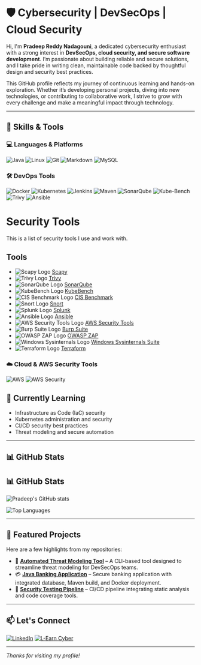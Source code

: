 # 🛡️ Cybersecurity | DevSecOps | Cloud Security

Hi, I'm **Pradeep Reddy Nadagouni**, a dedicated cybersecurity enthusiast with a strong interest in **DevSecOps, cloud security, and secure software development**. I’m passionate about building reliable and secure solutions, and I take pride in writing clean, maintainable code backed by thoughtful design and security best practices.

This GitHub profile reflects my journey of continuous learning and hands-on exploration. Whether it’s developing personal projects, diving into new technologies, or contributing to collaborative work, I strive to grow with every challenge and make a meaningful impact through technology.

---

## 🔧 Skills & Tools

### 💻 Languages & Platforms
![Java](https://img.shields.io/badge/-Java-007396?logo=java&logoColor=white&style=for-the-badge)
![Linux](https://img.shields.io/badge/-Linux-FCC624?logo=linux&logoColor=black&style=for-the-badge)
![Git](https://img.shields.io/badge/-Git-F05032?logo=git&logoColor=white&style=for-the-badge)
![Markdown](https://img.shields.io/badge/-Markdown-000000?logo=markdown&logoColor=white&style=for-the-badge)
![MySQL](https://img.shields.io/badge/-MySQL-4479A1?logo=mysql&logoColor=white&style=for-the-badge)

### 🛠️ DevOps Tools
![Docker](https://img.shields.io/badge/-Docker-2496ED?logo=docker&logoColor=white&style=for-the-badge)
![Kubernetes](https://img.shields.io/badge/-Kubernetes-326CE5?logo=kubernetes&logoColor=white&style=for-the-badge)
![Jenkins](https://img.shields.io/badge/-Jenkins-D24939?logo=jenkins&logoColor=white&style=for-the-badge)
![Maven](https://img.shields.io/badge/-Maven-C71A36?logo=apachemaven&logoColor=white&style=for-the-badge)
![SonarQube](https://img.shields.io/badge/-SonarQube-4E9BCD?logo=sonarqube&logoColor=white&style=for-the-badge)
![Kube-Bench](https://img.shields.io/badge/-KubeBench-326CE5?logo=kubernetes&logoColor=white&style=for-the-badge)
![Trivy](https://img.shields.io/badge/-Trivy-0F172A?logo=aqua&logoColor=white&style=for-the-badge)
![Ansible](https://img.shields.io/badge/-Ansible-EE0000?logo=ansible&logoColor=white&style=for-the-badge)

# Security Tools

This is a list of security tools I use and work with.

## Tools

- ![Scapy Logo](https://upload.wikimedia.org/wikipedia/commons/thumb/0/0e/Scapy_logo.svg/320px-Scapy_logo.svg.png) [Scapy](https://scapy.readthedocs.io/en/latest/)
- ![Trivy Logo](https://raw.githubusercontent.com/aquasecurity/trivy/main/docs/images/trivy-logo.svg) [Trivy](https://github.com/aquasecurity/trivy)
- ![SonarQube Logo](https://www.sonarqube.org/images/logo.png) [SonarQube](https://www.sonarqube.org/)
- ![KubeBench Logo](https://www.aquasecurity.github.io/kube-bench/logo.png) [KubeBench](https://github.com/aquasecurity/kube-bench)
- ![CIS Benchmark Logo](https://www.cisecurity.org/wp-content/uploads/2020/07/CIS-Logo-Color.jpg) [CIS Benchmark](https://www.cisecurity.org/cis-benchmarks/)
- ![Snort Logo](https://www.snort.org/assets/images/snort-logo.svg) [Snort](https://www.snort.org/)
- ![Splunk Logo](https://www.splunk.com/content/dam/splunk-common/images/splunk_logo_rgb_color.svg) [Splunk](https://www.splunk.com/)
- ![Ansible Logo](https://upload.wikimedia.org/wikipedia/commons/4/4e/Ansible_logo.svg) [Ansible](https://www.ansible.com/)
- ![AWS Security Tools Logo](https://d1.awsstatic.com/logos/aws/aws-security/aws-security-services-identity-logos/aws-security-identity-logos.4fe88b1f57b43015a34ad3fa7b8765fe.png) [AWS Security Tools](https://aws.amazon.com/security/)
- ![Burp Suite Logo](https://portswigger.net/images/brand/burp-suite-logo-2022.svg) [Burp Suite](https://portswigger.net/burp)
- ![OWASP ZAP Logo](https://owasp.org/www-project-zap/images/owasp-zap-logo.svg) [OWASP ZAP](https://owasp.org/www-project-zap/)
- ![Windows Sysinternals Logo](https://upload.wikimedia.org/wikipedia/commons/e/e0/Sysinternals_Logo.svg) [Windows Sysinternals Suite](https://docs.microsoft.com/en-us/sysinternals/)
- ![Terraform Logo](https://www.terraform.io/assets/images/brand/logo-mark-16-9-6e25468f.svg) [Terraform](https://www.terraform.io/)


### ☁️ Cloud & AWS Security Tools
![AWS](https://img.shields.io/badge/-AWS-232F3E?logo=amazonaws&logoColor=white&style=for-the-badge)
![AWS Security](https://img.shields.io/badge/-AWS_Security-FF9900?logo=amazonaws&logoColor=white&style=for-the-badge)

## 🧠 Currently Learning

- Infrastructure as Code (IaC) security
- Kubernetes administration and security
- CI/CD security best practices
- Threat modeling and secure automation

---

## 📊 GitHub Stats

## 📊 GitHub Stats

![Pradeep's GitHub stats](https://github-readme-stats.vercel.app/api?username=pradeepreddy-code&show_icons=true&theme=tokyonight)

![Top Languages](https://github-readme-stats.vercel.app/api/top-langs/?username=pradeepreddy-code&layout=compact&theme=tokyonight)

---

## 📌 Featured Projects

Here are a few highlights from my repositories:

- 🔐 **[Automated Threat Modeling Tool](https://github.com/pradeep-reddy-nadagouni/threat-model-cli)** – A CLI-based tool designed to streamline threat modeling for DevSecOps teams.
- 💳 **[Java Banking Application](https://github.com/pradeep-reddy-nadagouni/java-banking-app)** – Secure banking application with integrated database, Maven build, and Docker deployment.
- 🧪 **[Security Testing Pipeline](https://github.com/pradeep-reddy-nadagouni/secure-pipeline-demo)** – CI/CD pipeline integrating static analysis and code coverage tools.

---

## 📫 Let's Connect

[![LinkedIn](https://img.shields.io/badge/-LinkedIn-0077B5?logo=linkedin&logoColor=white&style=for-the-badge)](https://www.linkedin.com/in/pradeep-reddy-nadagouni)
[![L-Earn Cyber](https://img.shields.io/badge/-L--Earn_Cyber-0A66C2?logo=linkedin&logoColor=white&style=for-the-badge)](https://www.linkedin.com/company/l-earn-cyber)

---

_Thanks for visiting my profile!_

